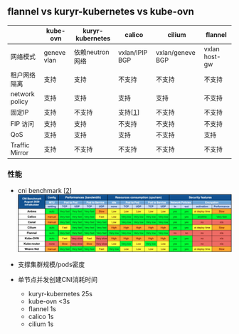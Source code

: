 ## flannel vs kuryr-kubernetes vs kube-ovn 

|  | kube-ovn  | kuryr-kubernetes | calico | cilium |  flannel |
|  ----  | ----  | ----  | ----  | ----  | ----  | 
| 网络模式 | geneve vlan | 依赖neutron 网络 | vxlan/IPIP  BGP | vxlan/geneve  BGP | vxlan  host-gw |
| 租户网络隔离  | 支持  | 支持 | 不支持 |  不支持 | 不支持 |
| network policy  | 支持  | 支持 | 支持 |  支持 | 不支持 |
| 固定IP | 支持  | 不支持 | 支持[[1]] |  不支持 | 不支持 |
| FIP 访问 | 支持  | 支持 | 不支持 |  不支持 | 不支持 |
| QoS | 支持  | 支持 | 支持 |  不支持 | 支持 |
| Traffic Mirror | 支持  | 不支持 | 不支持 |  不支持 | 不支持 |

### 性能 

- cni benchmark [[2]]
  ![cni_benchmark](../pics/cni-benchmark.png)
  
- 支撑集群规模/pods密度
  
- 单节点并发创建CNI消耗时间
  * kuryr-kubernetes 25s
  * kube-ovn <3s
  * flannel 1s
  * calico 1s
  * cilium 1s
  
[1]: https://docs.projectcalico.org/networking/use-specific-ip
[2]: https://itnext.io/benchmark-results-of-kubernetes-network-plugins-cni-over-10gbit-s-network-updated-august-2020-6e1b757b9e49